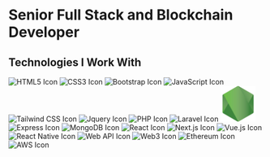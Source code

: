 # Senior Full Stack and Blockchain Developer

## Technologies I Work With

<div>
  <img src="https://cdn.jsdelivr.net/gh/devicons/devicon/icons/html5/html5-original.svg" alt="HTML5 Icon" width="80" height="80" />
  <img src="https://cdn.jsdelivr.net/gh/devicons/devicon/icons/css3/css3-original.svg" alt="CSS3 Icon" width="80" height="80" />
  <img src="https://cdn.jsdelivr.net/gh/devicons/devicon/icons/bootstrap/bootstrap-original.svg" alt="Bootstrap Icon" width="70" height="70" />
  <img src="https://cdn.jsdelivr.net/gh/devicons/devicon/icons/javascript/javascript-original.svg" alt="JavaScript Icon" width="60" height="60" />
  <img src="https://cdn.simpleicons.org/tailwindcss/38B2AC" alt="Tailwind CSS Icon" width="70" height="70" />
  <img src="https://upload.wikimedia.org/wikipedia/en/thumb/9/9e/JQuery_logo.svg/1200px-JQuery_logo.svg.png" alt="Jquery Icon" width="70" height="70" />
  <img src="https://upload.wikimedia.org/wikipedia/commons/2/27/PHP-logo.svg" alt="PHP Icon" width="70" height="70" />
  <img src="https://laravel.com/img/logomark.min.svg" alt="Laravel Icon" width="70" height="70" />
  <img src="https://raw.githubusercontent.com/github/explore/80688e429a7d4ef2fca1e82350fe8e3517d3494d/topics/nodejs/nodejs.png" alt="Node Icon" width="70" height="70" />
  <img src="https://img.icons8.com/ios/452/express-js.png" alt="Express Icon" width="70" height="70" />
  <img src="https://img.icons8.com/color/452/mongodb.png" alt="MongoDB Icon" width="70" height="70" />
  <img src="https://cdn.jsdelivr.net/gh/devicons/devicon/icons/react/react-original.svg" alt="React Icon" width="70" height="70" />
  <img src="https://cdn.jsdelivr.net/gh/devicons/devicon/icons/nextjs/nextjs-original.svg" alt="Next.js Icon" width="70" height="70" />
  <img src="https://cdn.jsdelivr.net/gh/devicons/devicon/icons/vuejs/vuejs-original.svg" alt="Vue.js Icon" width="70" height="70" />
  <img src="https://cdn.jsdelivr.net/gh/devicons/devicon/icons/react/react-original.svg" alt="React Native Icon" width="60" height="60" />
  <img src="https://cdn.jsdelivr.net/gh/devicons/devicon/icons/adonisjs/adonisjs-original.svg" alt="Web API Icon" width="70" height="70" />
  <img src="https://cdn.simpleicons.org/web3dotjs/F16822" alt="Web3 Icon" width="70" height="70" />
  <img src="https://cdn.simpleicons.org/ethereum/3C3C3D" alt="Ethereum Icon" width="70" height="70" />
  <img src="https://cdn.iconscout.com/icon/free/png-512/free-aws-1869025-1583149.png?f=webp&w=256" alt="AWS Icon" width="70" height="70" />
</div>
